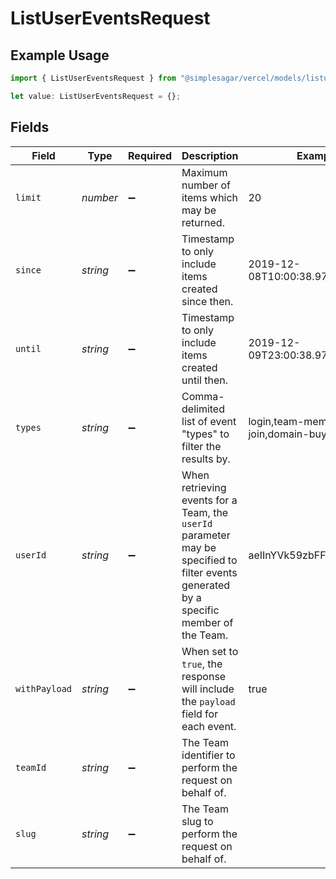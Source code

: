 # ListUserEventsRequest

## Example Usage

```typescript
import { ListUserEventsRequest } from "@simplesagar/vercel/models/listusereventsop.js";

let value: ListUserEventsRequest = {};
```

## Fields

| Field                                                                                                                                   | Type                                                                                                                                    | Required                                                                                                                                | Description                                                                                                                             | Example                                                                                                                                 |
| --------------------------------------------------------------------------------------------------------------------------------------- | --------------------------------------------------------------------------------------------------------------------------------------- | --------------------------------------------------------------------------------------------------------------------------------------- | --------------------------------------------------------------------------------------------------------------------------------------- | --------------------------------------------------------------------------------------------------------------------------------------- |
| `limit`                                                                                                                                 | *number*                                                                                                                                | :heavy_minus_sign:                                                                                                                      | Maximum number of items which may be returned.                                                                                          | 20                                                                                                                                      |
| `since`                                                                                                                                 | *string*                                                                                                                                | :heavy_minus_sign:                                                                                                                      | Timestamp to only include items created since then.                                                                                     | 2019-12-08T10:00:38.976Z                                                                                                                |
| `until`                                                                                                                                 | *string*                                                                                                                                | :heavy_minus_sign:                                                                                                                      | Timestamp to only include items created until then.                                                                                     | 2019-12-09T23:00:38.976Z                                                                                                                |
| `types`                                                                                                                                 | *string*                                                                                                                                | :heavy_minus_sign:                                                                                                                      | Comma-delimited list of event \"types\" to filter the results by.                                                                       | login,team-member-join,domain-buy                                                                                                       |
| `userId`                                                                                                                                | *string*                                                                                                                                | :heavy_minus_sign:                                                                                                                      | When retrieving events for a Team, the `userId` parameter may be specified to filter events generated by a specific member of the Team. | aeIInYVk59zbFF2SxfyxxmuO                                                                                                                |
| `withPayload`                                                                                                                           | *string*                                                                                                                                | :heavy_minus_sign:                                                                                                                      | When set to `true`, the response will include the `payload` field for each event.                                                       | true                                                                                                                                    |
| `teamId`                                                                                                                                | *string*                                                                                                                                | :heavy_minus_sign:                                                                                                                      | The Team identifier to perform the request on behalf of.                                                                                |                                                                                                                                         |
| `slug`                                                                                                                                  | *string*                                                                                                                                | :heavy_minus_sign:                                                                                                                      | The Team slug to perform the request on behalf of.                                                                                      |                                                                                                                                         |